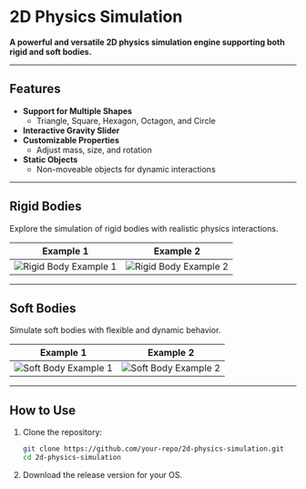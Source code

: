 # 2D Physics Simulation  
**A powerful and versatile 2D physics simulation engine supporting both rigid and soft bodies.**

---

## Features  
- **Support for Multiple Shapes**  
  - Triangle, Square, Hexagon, Octagon, and Circle  
- **Interactive Gravity Slider**  
- **Customizable Properties**  
  - Adjust mass, size, and rotation  
- **Static Objects**  
  - Non-moveable objects for dynamic interactions  

---

## Rigid Bodies  
Explore the simulation of rigid bodies with realistic physics interactions.

| **Example 1** | **Example 2** |  
|---------------|---------------|  
| ![Rigid Body Example 1](https://github.com/user-attachments/assets/3c7a8986-45b0-4e73-bc25-f4d9f0846b44) | ![Rigid Body Example 2](https://github.com/user-attachments/assets/04ddcbfd-ab7f-4ae3-9a8d-90d1c8566d02) |  

---

## Soft Bodies  
Simulate soft bodies with flexible and dynamic behavior.

| **Example 1** | **Example 2** |  
|---------------|---------------|  
| ![Soft Body Example 1](https://github.com/user-attachments/assets/fc9da1ac-e474-4585-a333-66a7387243ee) | ![Soft Body Example 2](https://github.com/user-attachments/assets/eed22bf8-0171-4d6c-83ab-a68569c5e566) |  

---

## How to Use  
1. Clone the repository:  
   ```bash
   git clone https://github.com/your-repo/2d-physics-simulation.git
   cd 2d-physics-simulation
2. Download the release version for your OS. 
